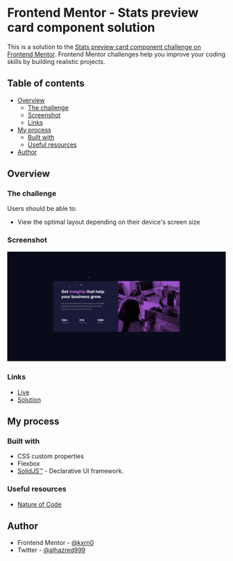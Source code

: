 # Frontend Mentor - Stats preview card component solution

This is a solution to the [Stats preview card component challenge on Frontend Mentor](https://www.frontendmentor.io/challenges/stats-preview-card-component-8JqbgoU62). Frontend Mentor challenges help you improve your coding skills by building realistic projects.

## Table of contents

- [Overview](#overview)
  - [The challenge](#the-challenge)
  - [Screenshot](#screenshot)
  - [Links](#links)
- [My process](#my-process)
  - [Built with](#built-with)
  - [Useful resources](#useful-resources)
- [Author](#author)

## Overview

### The challenge

Users should be able to:

- View the optimal layout depending on their device's screen size

### Screenshot

![](./shot.png)

### Links

- [Live](https://kxrn0.github.io/fem_stats/)
- [Solution](https://github.com/kxrn0/fem_stats)

## My process

### Built with

- CSS custom properties
- Flexbox
- [SolidJS™](https://solidjs.com) - Declarative UI framework.

### Useful resources

- [Nature of Code](https://natureofcode.com)

## Author

- Frontend Mentor - [@kxrn0](https://www.frontendmentor.io/profile/kxrn0)
- Twitter - [@alhazred999](https://x.com/alhazred999)
